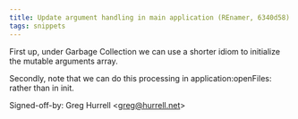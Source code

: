 ```yaml
---
title: Update argument handling in main application (REnamer, 6340d58)
tags: snippets
---
```


First up, under Garbage Collection we can use a shorter idiom to initialize the mutable arguments array.

Secondly, note that we can do this processing in application:openFiles: rather than in init.

Signed-off-by: Greg Hurrell &lt;greg@hurrell.net&gt;
